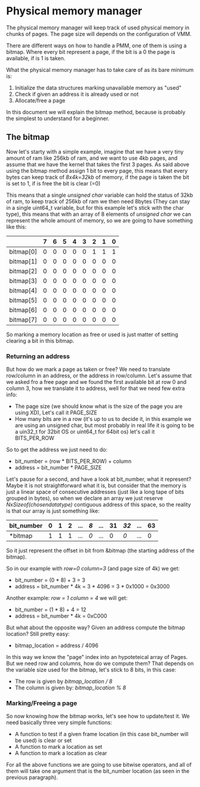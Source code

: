 Physical memory manager
=======================

The physical memory manager will keep track of used physical memory in chunks of pages. The page size will depends on the configuration of VMM. 

There are different ways on how to handle a PMM, one of them is using a bitmap. Where every bit represent a page, if the bit is a 0 the page is available, if is 1 is taken. 

What the physical memory manager has to take care of as its bare minimum is:

1. Initialize the data structures marking unavailable memory as "used"
2. Check if given an address it is already used or not
3. Allocate/free a page

In this document we will explain the bitmap method, because is probably the simplest to understand for a beginner. 

## The bitmap

Now let's starty with a simple example, imagine that we have a very tiny amount of ram like 256kb of ram, and we want to use 4kb pages, and assume that we have the kernel that takes the first 3 pages. As said above using the bitmap method assign 1 bit to every page, this means that every bytes can keep track of *8x4k=32kb* of memory, if the page is taken the bit is set to 1, if is free the bit is clear (=0)

This means that a single *unsigned char* variable can hold the status of 32kb of ram, to keep track of 256kb of ram we then need 8bytes (They can stay in a single uint64_t variable, but for this example let's stick with the char type), this means that with an array of 8 elements of *unsigned char* we can represent the whole amount of memory, so we are going to have something like this: 


|           | 7 | 6 | 5 | 4 | 3 | 2 | 1 | 0 |  
|-----------|---|---|---|---|---|---|---|---|
| bitmap[0] | 0 | 0 | 0 | 0 | 0 | 1 | 1 | 1 | 
| bitmap[1] | 0 | 0 | 0 | 0 | 0 | 0 | 0 | 0 | 
| bitmap[2] | 0 | 0 | 0 | 0 | 0 | 0 | 0 | 0 | 
| bitmap[3] | 0 | 0 | 0 | 0 | 0 | 0 | 0 | 0 | 
| bitmap[4] | 0 | 0 | 0 | 0 | 0 | 0 | 0 | 0 | 
| bitmap[5] | 0 | 0 | 0 | 0 | 0 | 0 | 0 | 0 | 
| bitmap[6] | 0 | 0 | 0 | 0 | 0 | 0 | 0 | 0 | 
| bitmap[7] | 0 | 0 | 0 | 0 | 0 | 0 | 0 | 0 | 

So marking a memory location as free or used is just matter of setting clearing a bit in this bitmap. 

### Returning an address

But how do we mark a page as taken or free? We need to translate row/column in an address, or the address in row/column. Let's assume that we asked fro a free page and we found the first available bit at row 0 and column 3, how we translate it to address, well for that we need few extra info: 

* The page size (we should know what is the size of the page you are using XD), Let's call it PAGE_SIZE
* How many bits are in a row (it's up to us to decide it, in this example we are using an unsigned char, but most probably in real life it is going to be a uin32_t for 32bit OS or uint64_t for 64bit os) let's call it BITS_PER_ROW

So to get the address we just need to do: 

* bit_number = (row * BITS_PER_ROW) + column
* address = bit_number * PAGE_SIZE

Let's pause for a second, and have a look at bit_number, what it represent? Maybe it is not straightforward what it is, but consider that the memory is just a linear space of consecutive addresses (just like a long tape of bits grouped in bytes), so when we declare an array we just reserve *NxSizeof(chosendatatype)* contiguous address of this space, so the reality is that our array is just something like: 

 | bit_number | 0 | 1 | 2 | ... | *8* | ... | 31 | *32* | ... | 63 |
 |------------|---|---|---|-----|-----|-----|----|------|-----|----|
 | \*bitmap   | 1 | 1 | 1 | ... | *0* | ... |  0 |  *0* | ... |  0 |
  
So it just represent the offset in bit from &bitmap (the starting address of the bitmap). 

So in our example with *row=0 column=3* (and page size of 4k) we get:

* bit_number = (0 * 8) + 3 = 3
* address = bit_number * 4k = 3 * 4096 = 3 * 0x1000 = 0x3000

Another example: *row = 1 column = 4* we will get: 

* bit_number = (1 * 8) + 4 = 12
* address = bit_number * 4k = 0xC000

But what about the opposite way? Given an address compute the bitmap location? Still pretty easy: 

* bitmap_location = address / 4096

In this way we know the "page" index into an hypoteteical array of Pages. But we need row and columns, how do we compute them? That depends on the variable size used for the bitmap, let's stick to 8 bits, in this case:

* The row is given by *bitmap_location / 8* 
* The column is given by: *bitmap_location % 8*

### Marking/Freeing a page

So now knowing how the bitmap works, let's see how to update/test it. We need basically three very simple functions:

* A function to test if a given frame location (in this case bit_number will be used) is clear or set
* A function to mark a location as set
* A function to mark a location as clear 

For all the above functions we are going to use bitwise operators, and all of them will take one argument that is the bit_number location (as seen in the previous paragraph). 

